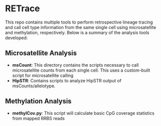 # RETrace
This repo contains multiple tools to perform retrospective lineage tracing and call cell type information from the same single cell using microsatellite and methylation, respectively.  Below is a summary of the analysis tools developed:
## Microsatellite Analysis
- **msCount**: This directory contains the scripts necessary to call microsatellite counts from each single cell.  This uses a custom-built script for microsatellite calling
- **HipSTR**: Contains scripts to analyze HipSTR output of msCounts/allelotype.
## Methylation Analysis
- **methylCov.py**: This script will calculate basic CpG coverage statistics from mapped RRBS reads
